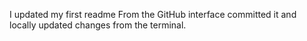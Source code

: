 I updated my first readme
From the GitHub interface
committed it and
locally updated changes from the terminal.
